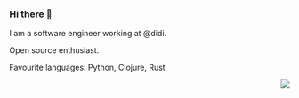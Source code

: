 ### Hi there 👋

I am a software engineer working at @didi.

Open source enthusiast.

Favourite languages: Python, Clojure, Rust

<img align="right" src="https://github-readme-stats.vercel.app/api?username=shonenada&show_icons=true&icon_color=0366d6&text_color=24292e&bg_color=ffffff&hide_title=true&count_private=true" />

<!--
**shonenada/shonenada** is a ✨ _special_ ✨ repository because its `README.md` (this file) appears on your GitHub profile.

Here are some ideas to get you started:

- 🔭 I’m currently working on ...
- 🌱 I’m currently learning ...
- 👯 I’m looking to collaborate on ...
- 🤔 I’m looking for help with ...
- 💬 Ask me about ...
- 📫 How to reach me: ...
- 😄 Pronouns: ...
- ⚡ Fun fact: ...
-->
